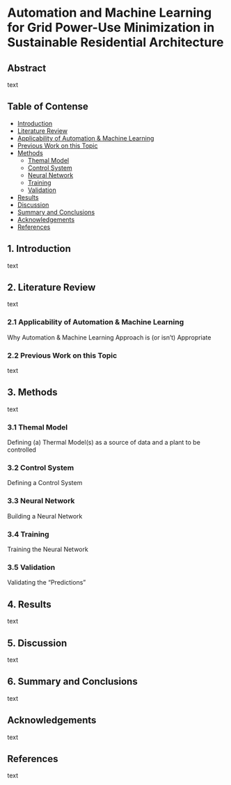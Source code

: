 # Automation and Machine Learning for Grid Power-Use Minimization in Sustainable Residential Architecture

## Abstract

text

## Table of Contense 

* [Introduction](#section_1)
* [Literature Review](#section_2)
 * [Applicability of Automation & Machine Learning](#section_2_1)
 * [Previous Work on this Topic](#section_2_2)
* [Methods](#section_3)
  * [Themal Model](#section_3_1)
  * [Control System](#section_3_2)
  * [Neural Network](#section_3_3)
  * [Training](#section_3_4)
  * [Validation](#section_3_5)
* [Results](#section_4)
* [Discussion](#section_5)
* [Summary and Conclusions](#section_6)
* [Acknowledgements](#acknowledgements)
* [References](#references)

## 1. Introduction <a class="anchor" id="section_1"></a>

text

## 2. Literature Review <a class="anchor" id="section_2"></a>

text

### 2.1 Applicability of Automation & Machine Learning  <a class="anchor" id="section_2_1"></a>

Why Automation & Machine Learning Approach is (or isn’t) Appropriate

### 2.2 Previous Work on this Topic <a class="anchor" id="section_2_2"></a>

text

## 3. Methods <a class="anchor" id="section_3"></a>

text

### 3.1 Themal Model <a class="anchor" id="section_3_1"></a>

Defining (a) Thermal Model(s) as a source of data and a plant to be controlled

### 3.2 Control System <a class="anchor" id="section_3_2"></a>

Defining a Control System

### 3.3 Neural Network <a class="anchor" id="section_3_3"></a>

Building a Neural Network

### 3.4 Training <a class="anchor" id="section_3_4"></a>

Training the Neural Network

### 3.5 Validation <a class="anchor" id="section_3_5"></a>

Validating the “Predictions”

## 4. Results <a class="anchor" id="section_4"></a>

text

## 5. Discussion <a class="anchor" id="section_5"></a>

text

## 6. Summary and Conclusions <a class="anchor" id="section_6"></a>

text

## Acknowledgements <a class="anchor" id="acknowledgements"></a>

text

## References <a class="anchor" id="references"></a>

text
